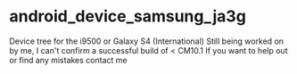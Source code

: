 android_device_samsung_ja3g
===========================

Device tree for the i9500 or Galaxy S4 (International)
Still being worked on by me, I can't confirm a successful build of &lt; CM10.1
If you want to help out or find any mistakes contact me

